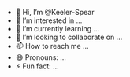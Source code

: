 - 👋 Hi, I’m @Keeler-Spear
- 👀 I’m interested in ...
- 🌱 I’m currently learning ...
- 💞️ I’m looking to collaborate on ...
- 📫 How to reach me ...
- 😄 Pronouns: ...
- ⚡ Fun fact: ...

<!---
Keeler-Spear/Keeler-Spear is a ✨ special ✨ repository because its `README.md` (this file) appears on your GitHub profile.
You can click the Preview link to take a look at your changes.
--->
